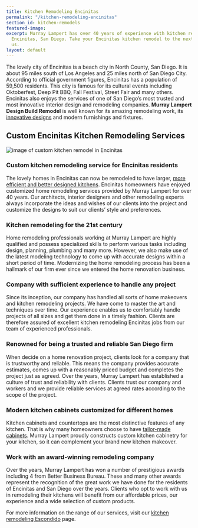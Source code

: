 ```yaml
---
title: Kitchen Remodeling Encinitas
permalink: "/kitchen-remodeling-encinitas"
section_id: kitchen-remodels
featured-image: 
excerpt: Murray Lampert has over 40 years of experience with kitchen remodeling in
  Encinitas, San Diego. Take your Encinitas kitchen remodel to the next level with
  us.
layout: default
---
```


The lovely city of Encinitas is a beach city in North County, San Diego. It is about 95 miles south of Los Angeles and 25 miles north of San Diego City. According to official government figures, Encinitas has a population of 59,500 residents. This city is famous for its cultural events including Oktoberfest, Deep Pit BBQ, Fall Festival, Street Fair and many others. Encinitas also enjoys the services of one of San Diego’s most trusted and most innovative interior design and remodeling companies. <strong>Murray Lampert Design Build Remodel</strong> is well known for its amazing remodeling work, its<a href="http://murraylampert.com/san-diego-home-design-services/"> innovative designs</a> and modern furnishings and fixtures.

## Custom Encinitas Kitchen Remodeling Services

![image of custom kitchen remodel in Encinitas](/uploads/gallery/kitchens/Dang-Tran-Kitchen2a.jpg "Encinitas Kitchen Remodel")

### Custom kitchen remodeling service for Encinitas residents

The lovely homes in Encinitas can now be remodeled to have larger, <a href="http://murraylampert.com/san-diego-kitchen-remodeling-services/">more efficient and better designed kitchens</a>. Encinitas homeowners have enjoyed customized home remodeling services provided by Murray Lampert for over 40 years. Our architects, interior designers and other remodeling experts always incorporate the ideas and wishes of our clients into the project and customize the designs to suit our clients’ style and preferences.

### Kitchen remodeling for the 21st century

Home remodeling professionals working at Murray Lampert are highly qualified and possess specialized skills to perform various tasks including design, planning, plumbing and many more. However, we also make use of the latest modeling technology to come up with accurate designs within a short period of time. Modernizing the home remodeling process has been a hallmark of our firm ever since we entered the home renovation business.

### Company with sufficient experience to handle any project

Since its inception, our company has handled all sorts of home makeovers and kitchen remodeling projects. We have come to master the art and techniques over time. Our experience enables us to comfortably handle projects of all sizes and get them done in a timely fashion. Clients are therefore assured of excellent kitchen remodeling Encinitas jobs from our team of experienced professionals.

### Renowned for being a trusted and reliable San Diego firm

When decide on a home renovation project, clients look for a company that is trustworthy and reliable. This means the company provides accurate estimates, comes up with a reasonably priced budget and completes the project just as agreed. Over the years, Murray Lampert has established a culture of trust and reliability with clients. Clients trust our company and workers and we provide reliable services at agreed rates according to the scope of the project.

### Modern kitchen cabinets customized for different homes

Kitchen cabinets and countertops are the most distinctive features of any kitchen. That is why many homeowners choose to have <a href="http://murraylampert.com/san-diego-custom-cabinet-construction-services/">tailor-made cabinets</a>. Murray Lampert proudly constructs custom kitchen cabinetry for your kitchen, so it can complement your brand new kitchen makeover.

### Work with an award-winning remodeling company

Over the years, Murray Lampert has won a number of prestigious awards including 4 from Better Business Bureau. These and many other awards represent the recognition of the great work we have done for the residents of Encinitas and San Diego over the years. Clients who opt to work with us in remodeling their kitchens will benefit from our affordable prices, our experience and a wide selection of custom products.

For more information on the range of our services, visit our <a href="http://murraylampert.com/kitchen-remodeling-escondido">kitchen remodeling Escondido</a> page.

